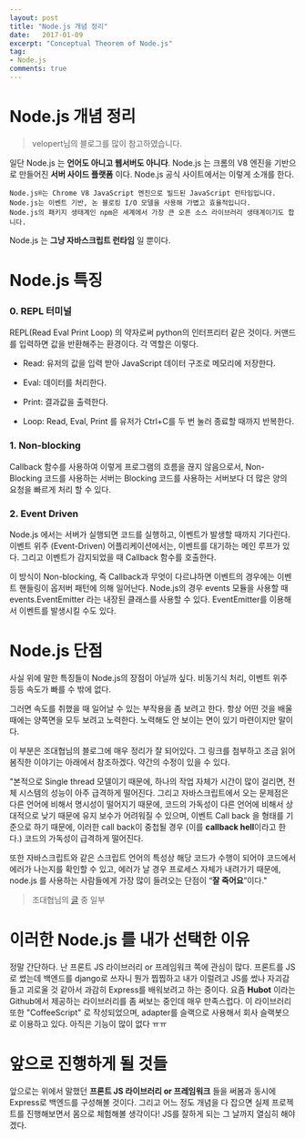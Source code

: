 ```yaml
---
layout: post
title: "Node.js 개념 정리"
date:   2017-01-09
excerpt: "Conceptual Theorem of Node.js"
tag:
- Node.js
comments: true
---
```


# Node.js 개념 정리
> velopert님의 블로그를 많이 참고하였습니다.

일단 Node.js 는 **언어도 아니고 웹서버도 아니다**.
Node.js 는 크롬의 V8 엔진을 기반으로 만들어진 **서버 사이드 플랫폼** 이다.
Node.js 공식 사이트에서는 이렇게 소개를 한다.

```
Node.js®는 Chrome V8 JavaScript 엔진으로 빌드된 JavaScript 런타임입니다.
Node.js는 이벤트 기반, 논 블로킹 I/O 모델을 사용해 가볍고 효율적입니다.
Node.js의 패키지 생태계인 npm은 세계에서 가장 큰 오픈 소스 라이브러리 생태계이기도 합니다.
```

Node.js 는 **그냥 자바스크립트 런타임** 일 뿐이다.

# Node.js 특징

### 0. REPL 터미널

REPL(Read Eval Print Loop) 의 약자로써 python의 인터프리터 같은 것이다.
커맨드를 입력하면 값을 반환해주는 환경이다.
각 역할은 이렇다.

- Read: 유저의 값을 입력 받아 JavaScript 데이터 구조로 메모리에 저장한다.

- Eval: 데이터를 처리한다.

- Print: 결과값을 출력한다.

- Loop: Read, Eval, Print 를 유저가 Ctrl+C를 두 번 눌러 종료할 때까지 반복한다.

### 1. Non-blocking

Callback 함수를 사용하여 이렇게 프로그램의 흐름을 끊지 않음으로서,
Non-Blocking 코드를 사용하는 서버는 Blocking 코드를 사용하는 서버보다
더 많은 양의 요청을 빠르게 처리 할 수 있다.

### 2. Event Driven

Node.js 에서는 서버가 실행되면 코드를 실행하고, 이벤트가 발생할 때까지 기다린다.
이벤트 위주 (Event-Driven) 어플리케이션에서는, 이벤트를 대기하는 메인 루프가 있다.
그리고 이벤트가 감지되었을 때 Callback 함수를 호출한다.

이 방식이 Non-blocking, 즉 Callback과 무엇이 다르냐하면 이벤트의 경우에는 이벤트 핸들링이 옵저버 패턴에 의해 일어난다.
Node.js의 경우 events 모듈을 사용할 때 events.EventEmitter 라는 내장된 클래스를 사용할 수 있다.
EventEmitter를 이용해서 이벤트를 발생시킬 수도 있다.


# Node.js 단점

사실 위에 말한 특징들이 Node.js의 장점이 아닐까 싶다. 비동기식 처리, 이벤트 위주 등등 속도가 빠를 수 밖에 없다.

그러면 속도를 취했을 때 일어날 수 있는 부작용을 좀 보려고 한다. 항상 어떤 것을 배울 때에는 양쪽면을 모두 보려고 노력한다. 노력해도 안 보이는 면이 있기 마련이지만 말이다.

이 부분은 조대협님의 블로그에 매우 정리가 잘 되어있다. 그 링크를 첨부하고 조금 읽어봄직한 이야기는 아래에서 참조하겠다. 약간의 수정이 있을 수 있다.

"본적으로 Single thread 모델이기 때문에, 하나의 작업 자체가 시간이 많이 걸리면, 전체 시스템의 성능이 아주 급격하게 떨어진다. 그리고 자바스크립트에서 오는 문제점은 다른 언어에 비해서 명시성이 떨어지기 때문에, 코드의 가독성이 다른 언어에 비해서 상대적으로 낮기 때문에 유지 보수가 어려워질 수 있으며, 이벤트 Call back 을 형태를 기준으로 하기 때문에, 이러한 call back이 중첩될 경우 (이를 **callback hell**이라고 한다.) 코드의 가독성이 급격하게 떨어진다.

또한 자바스크립트와 같은 스크립트 언어의 특성상 해당 코드가 수행이 되어야 코드에서 에러가 나는지를 확인할 수 있고, 에러가 날 경우 프로세스 자체가 내려가기 때문에, node.js 를 사용하는 사람들에게 가장 많이 들려오는 단점이 “**잘 죽어요**”이다."

> 조대협님의 [글](http://bcho.tistory.com/876) 중 일부


# 이러한 Node.js 를 내가 선택한 이유

정말 간단하다.
난 프론트 JS 라이브러리 or 프레임워크 쪽에 관심이 많다.
프론트를 JS로 썼는데 백엔드를 django로 쓰자니 뭔가 찝찝하고 내가 이럴려고 JS를 썼나 자괴감 들고 괴로울 것 같아서 과감히 Express를 배워보려고 하는 중이다. 요즘 **Hubot** 이라는 Github에서 제공하는 라이브러리를 좀 써보는 중인데 매우 만족스럽다. 이 라이브러리 또한 "CoffeeScript" 로 작성되었으며, adapter를 슬랙으로 사용해서 회사 슬랙봇으로 이용하고 있다. 아직은 기능이 많이 없다 ㅠㅠ 


# 앞으로 진행하게 될 것들

앞으로는 위에서 말했던 **프론트 JS 라이브러리 or 프레임워크** 들을 써봄과 동시에 Express로 백엔드를 구성해볼 것이다.
그리고 어느 정도 개념을 다 잡으면 실제 프로젝트를 진행해보면서 몸으로 체험해볼 생각이다! JS를 잘하게 되는 그 날까지 열심히 해야겠다.
